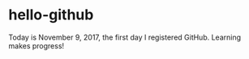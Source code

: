# hello-github
Today is November 9, 2017, the first day I registered GitHub.
Learning makes progress!

